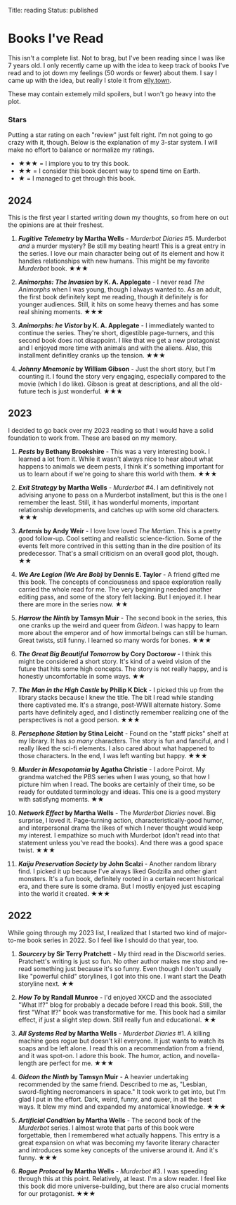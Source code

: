 Title: reading
Status: published

# Books I've Read

This isn't a complete list. Not to brag, but I've been reading since I was like 7 years old. I only recently came up with the idea to keep track of books I've read and to jot down my feelings (50 words or fewer) about them. I say I came up with the idea, but really I stole it from [elly.town](https://elly.town/).

These may contain extemely mild spoilers, but I won't go heavy into the plot.

### Stars

Putting a star rating on each "review" just felt right. I'm not going to go crazy with it, though. Below is the explanation of my 3-star system. I will make no effort to balance or normalize my ratings.

 - ★★★ = I implore you to try this book.
 - ★★  = I consider this book decent way to spend time on Earth.
 - ★   = I managed to get through this book.

## 2024

This is the first year I started writing down my thoughts, so from here on out the opinions are at their freshest.

1. __*Fugitive Telemetry* by Martha Wells__ - *Murderbot Diaries* #5. Murderbot *and* a murder mystery? Be still my beating heart! This is a great entry in the series. I love our main character being out of its element and how it handles relationships with new humans. This might be my favorite *Murderbot* book. ★★★

1. __*Animorphs: The Invasion* by K. A. Applegate__ - I never read *The Animorphs* when I was young, though I always wanted to. As an adult, the first book definitely kept me reading, though it definitely is for younger audiences. Still, it hits on some heavy themes and has some real shining moments. ★★★

1. __*Animorphs: he Vistor* by K. A. Applegate__ - I immediately wanted to continue the series. They're short, digestible page-turners, and this second book does not disappoint. I like that we get a new protagonist and I enjoyed more time with animals and with the aliens. Also, this installment definitley cranks up the tension. ★★★

1. __*Johnny Mnemonic* by William Gibson__ - Just the short story, but I'm counting it. I found the story very engaging, especially compared to the movie (which I do like). Gibson is great at descriptions, and all the old-future tech is just wonderful. ★★★

## 2023

I decided to go back over my 2023 reading so that I would have a solid foundation to work from. These are based on my memory.

1. __*Pests* by Bethany Brookshire__ - This was a very interesting book. I learned a lot from it. While it wasn't always nice to hear about what happens to animals we deem pests, I think it's something important for us to learn about if we're going to share this world with them. ★★★

1. __*Exit Strategy* by Martha Wells__ - *Murderbot* #4. I am definitively not advising anyone to pass on a Murderbot installment, but this is the one I remember the least. Still, it has wonderful moments, important relationship developments, and catches up with some old characters. ★★★

1. __*Artemis* by Andy Weir__ - I love love loved *The Martian*. This is a pretty good follow-up. Cool setting and realistic science-fiction. Some of the events felt more contrived in this setting than in the dire position of its predecessor. That's a small criticism on an overall good plot, though. ★★

1. __*We Are Legion (We Are Bob)* by Dennis E. Taylor__ - A friend gifted me this book. The concepts of conciousness and space exploration really carried the whole read for me. The very beginning needed another editing pass, and some of the story felt lacking. But I enjoyed it. I hear there are more in the series now. ★★

1. __*Harrow the Ninth* by Tamsyn Muir__ - The second book in the series, this one cranks up the weird and queer from *Gideon*. I was happy to learn more about the emperor and of how immortal beings can still be human. Great twists, still funny. I learned so many words for bones. ★★★

1. __*The Great Big Beautiful Tomorrow* by Cory Doctorow__ - I think this might be considered a short story. It's kind of a weird vision of the future that hits some high concepts. The story is not really happy, and is honestly uncomfortable in some ways. ★★

1. __*The Man in the High Castle* by Philip K Dick__ - I picked this up from the library stacks because I knew the title. The bit I read while standing there captivated me. It's a strange, post-WWII alternate history. Some parts have definitely aged, and I distinctly remember realizing one of the perspectives is not a good person. ★★★

1. __*Persephone Station* by Stina Leicht__ - Found on the "staff picks" shelf at my library. It has *so many* characters. The story is fun and fanciful, and I really liked the sci-fi elements. I also cared about what happened to those characters. In the end, I was left wanting but happy. ★★★

1. __*Murder in Mesopotamia* by Agatha Christie__ - I adore Poirot. My grandma watched the PBS series when I was young, so that how I picture him when I read. The books are certainly of their time, so be ready for outdated terminology and ideas. This one is a good mystery with satisfyng moments. ★★

1. __*Network Effect* by Martha Wells__ - The *Murderbot Diaries* novel. Big surprise, I loved it. Page-turning action, characteristically-good humor, and interpersonal drama the likes of which I never thought would keep my interest. I empathize so much with Murderbot (don't read into that statement unless you've read the books). And there was a good space twist. ★★★

1. __*Kaiju Preservation Society* by John Scalzi__ - Another random library find. I picked it up because I've always liked Godzilla and other giant monsters. It's a fun book, definitely rooted in a certain recent historical era, and there sure is some drama. But I mostly enjoyed just escaping into the world it created. ★★★

## 2022

While going through my 2023 list, I realized that I started two kind of major-to-me book series in 2022. So I feel like I should do that year, too.

1. __*Sourcery* by Sir Terry Pratchett__ - My third read in the Discworld series. Pratchett's writing is just so fun. No other author makes me stop and re-read something just because it's so funny. Even though I don't usually like "powerful child" storylines, I got into this one. I want start the Death storyline next. ★★

1. __*How To* by Randall Munroe__ - I'd enjoyed XKCD and the associated "What If?" blog for probably a decade before I read this book. Still, the first "What If?" book was transformative for me. This book had a similar effect, if just a slight step down. Still really fun and educational. ★★

1. __*All Systems Red* by Martha Wells__ - *Murderbot Diaries* #1. A killing machine goes rogue but doesn't kill everyone. It just wants to watch its soaps and be left alone. I read this on a recommendation from a friend, and it was spot-on. I adore this book. The humor, action, and novella-length are perfect for me. ★★★

1. __*Gideon the Ninth* by Tamsyn Muir__ - A heavier undertaking  recommended by the same friend. Described to me as, "Lesbian, sword-fighting necromancers in space." It took work to get into, but I'm glad I put in the effort. Dark, weird, funny, and queer, in all the best ways. It blew my mind and expanded my anatomical knowledge. ★★★

1. __*Artificial Condition* by Martha Wells__ - The second book of the *Murderbot* series. I almost wrote that parts of this book were forgettable, then I remembered what actually happens. This entry is a great expansion on what was becoming my favorite literary character and introduces some key concepts of the universe around it. And it's funny. ★★★

1. __*Rogue Protocol* by Martha Wells__ - *Murderbot* #3. I was speeding through this at this point. Relatively, at least. I'm a slow reader. I feel like this book did more universe-building, but there are also crucial moments for our protagonist. ★★★

